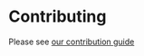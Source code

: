 # Contributing
Please see [our contribution guide](https://scribe.knuckles.wtf/laravel/contributing)
